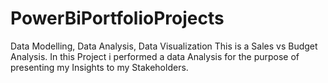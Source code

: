 # PowerBiPortfolioProjects
Data Modelling, Data Analysis, Data Visualization
This is a Sales vs Budget Analysis.
 In this Project i performed a data Analysis for the purpose of presenting my Insights to my Stakeholders.
 
 
 
